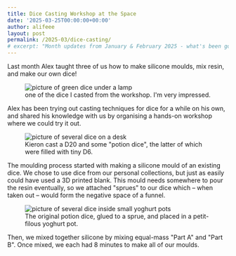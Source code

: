 ```yaml
---
title: Dice Casting Workshop at the Space
date: '2025-03-25T00:00:00+00:00'
author: alifeee
layout: post
permalink: /2025-03/dice-casting/
# excerpt: "Month updates from January & February 2025 - what's been going on around Sheffield Hackspace?"
---
```


Last month Alex taught three of us how to make silicone moulds, mix resin, and make our own dice!
<figure>
<img src="{{site.baseurl}}/assets/blog/2025-03-25-dice-casting-workshop/final-dice.jpg" alt="picture of green dice under a lamp" />
<figcaption>one of the dice I casted from the workshop. I'm very impressed.</figcaption>
</figure>

Alex has been trying out casting techniques for dice for a while on his own, and shared his knowledge with us by organising a hands-on workshop where we could try it out.

<figure>
<img src="{{site.baseurl}}/assets/blog/2025-03-25-dice-casting-workshop/final-potions.jpg" alt="picture of several dice on a desk" />
<figcaption>Kieron cast a D20 and some "potion dice", the latter of which were filled with tiny D6.</figcaption>
</figure>

The moulding process started with making a silicone mould of an existing dice. We chose to use dice from our personal collections, but just as easily could have used a 3D printed blank. This mould needs somewhere to pour the resin eventually, so we attached "sprues" to our dice which – when taken out – would form the negative space of a funnel.

<figure>
<img src="{{site.baseurl}}/assets/blog/2025-03-25-dice-casting-workshop/sprues.webp" alt="picture of several dice inside small yoghurt pots" />
<figcaption>The original potion dice, glued to a sprue, and placed in a petit-filous yoghurt pot.</figcaption>
</figure>

Then, we mixed together silicone by mixing equal-mass "Part A" and "Part B". Once mixed, we each had 8 minutes to make all of our moulds.
